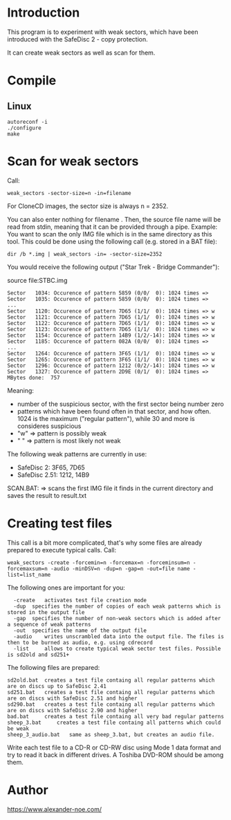 # Introduction

This program is to experiment with weak sectors, which have been introduced with the SafeDisc 2 - copy protection.

It can create weak sectors as well as scan for them.

# Compile

## Linux
```
autoreconf -i
./configure
make
```

# Scan for weak sectors

Call:
```
weak_sectors -sector-size=n -in=filename
```

For CloneCD images, the sector size is always n = 2352.

You can also enter nothing for filename . Then, the source file name will be read from stdin, meaning that it can be provided through a pipe.
Example: You want to scan the only IMG file which is in the same directory as this tool. This could be done using the following call (e.g. stored in a BAT file):

```
dir /b *.img | weak_sectors -in= -sector-size=2352
```

You would receive the following output ("Star Trek - Bridge Commander"):

source file:STBC.img
```
Sector   1034: Occurence of pattern 5859 (0/0/  0): 1024 times =>  
Sector   1035: Occurence of pattern 5859 (0/0/  0): 1024 times =>  
...
Sector   1120: Occurence of pattern 7D65 (1/1/  0): 1024 times => w
Sector   1121: Occurence of pattern 7D65 (1/1/  0): 1024 times => w
Sector   1122: Occurence of pattern 7D65 (1/1/  0): 1024 times => w
Sector   1123: Occurence of pattern 7D65 (1/1/  0): 1024 times => w
Sector   1154: Occurence of pattern 14B9 (1/2/-14): 1024 times => w
Sector   1185: Occurence of pattern 082A (0/0/  0): 1024 times =>  
...
Sector   1264: Occurence of pattern 3F65 (1/1/  0): 1024 times => w
Sector   1265: Occurence of pattern 3F65 (1/1/  0): 1024 times => w
Sector   1296: Occurence of pattern 1212 (0/2/-14): 1024 times => w
Sector   1327: Occurence of pattern 2D9E (0/1/  0): 1024 times =>  
MBytes done:  757
```

Meaning:

   - number of the suspicious sector, with the first sector being number zero
   - patterns which have been found often in that sector, and how often. 1024 is the maximum ("regular pattern"), while 30 and more is consideres suspicious
   - "w" => pattern is possibly weak
   - " " => pattern is most likely not weak


The following weak patterns are currently in use:

   - SafeDisc 2: 3F65, 7D65
   - SafeDisc 2.51: 1212, 14B9

SCAN.BAT:
=> scans the first IMG file it finds in the current directory and saves the result to result.txt

# Creating test files

This call is a bit more complicated, that's why some files are already prepared to execute typical calls.
Call:
```
weak_sectors -create -forcemin=n -forcemax=n -forceminsum=n -forcemaxsum=n -audio -minDSV=n -dup=n -gap=n -out=file name -list=list_name
```

The following ones are important for you:

```
  -create 	activates test file creation mode
  -dup 	specifies the number of copies of each weak patterns which is stored in the output file
  -gap 	specifies the number of non-weak sectors which is added after a sequence of weak patterns
  -out 	specifies the name of the output file
  -audio 	writes unscrambled data into the output file. The files is then to be burned as audio, e.g. using cdrecord
  -list 	allows to create typical weak sector test files. Possible is sd2old and sd251+
```

The following files are prepared:
```
sd2old.bat 	creates a test file containg all regular patterns which are on discs up to SafeDisc 2.41
sd251.bat 	creates a test file containg all regular patterns which are on discs with SafeDisc 2.51 and higher
sd290.bat 	creates a test file containg all regular patterns which are on discs with SafeDisc 2.90 and higher
bad.bat 	creates a test file containg all very bad regular patterns
sheep_3.bat 	creates a test file containg all patterns which could be weak
sheep_3_audio.bat 	same as sheep_3.bat, but creates an audio file.
```
Write each test file to a CD-R or CD-RW disc using Mode 1 data format and try to read it back in different drives. A Toshiba DVD-ROM should be among them.

# Author
https://www.alexander-noe.com/ 
